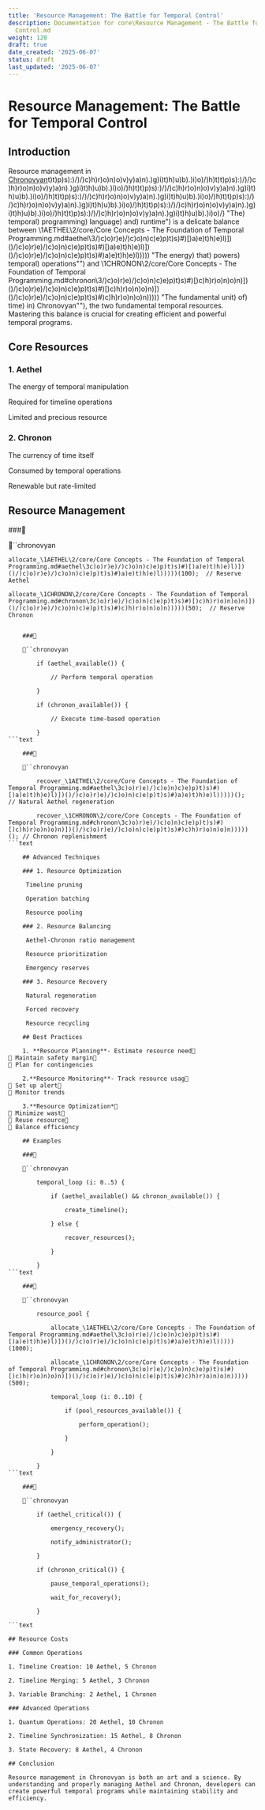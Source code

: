 ```yaml
---
title: 'Resource Management: The Battle for Temporal Control'
description: Documentation for core\Resource Management - The Battle for Temporal
  Control.md
weight: 120
draft: true
date_created: '2025-06-07'
status: draft
last_updated: '2025-06-07'
---
```


# Resource Management: The Battle for Temporal Control

## Introduction

Resource management in [Chronovyan](https://chronovyan.github.io/h)t)t)p)s):)/)/)c)h)r)o)n)o)v)y)a)n).)g)i)t)h)u)b).)i)o)/)h)t)t)p)s):)/)/)c)h)r)o)n)o)v)y)a)n).)g)i)t)h)u)b).)i)o)/)h)t)t)p)s):)/)/)c)h)r)o)n)o)v)y)a)n).)g)i)t)h)u)b).)i)o)/)h)t)t)p)s):)/)/)c)h)r)o)n)o)v)y)a)n).)g)i)t)h)u)b).)i)o)/)h)t)t)p)s):)/)/)c)h)r)o)n)o)v)y)a)n).)g)i)t)h)u)b).)i)o)/)h)t)t)p)s):)/)/)c)h)r)o)n)o)v)y)a)n).)g)i)t)h)u)b).)i)o)/)h)t)t)p)s):)/)/)c)h)r)o)n)o)v)y)a)n).)g)i)t)h)u)b).)i)o)/) "The) temporal) programming) language) and) runtime") is a delicate balance between \1AETHEL\2/core/Core Concepts - The Foundation of Temporal Programming.md#aethel\3/)c)o)r)e)/)c)o)n)c)e)p)t)s)#)[)a)e)t)h)e)l)])()/)c)o)r)e)/)c)o)n)c)e)p)t)s)#)[)a)e)t)h)e)l)])()/)c)o)r)e)/)c)o)n)c)e)p)t)s)#)a)e)t)h)e)l))))) "The energy) that) powers) temporal) operations"") and \1CHRONON\2/core/Core Concepts - The Foundation of Temporal Programming.md#chronon\3/)c)o)r)e)/)c)o)n)c)e)p)t)s)#)[)c)h)r)o)n)o)n)])()/)c)o)r)e)/)c)o)n)c)e)p)t)s)#)[)c)h)r)o)n)o)n)])()/)c)o)r)e)/)c)o)n)c)e)p)t)s)#)c)h)r)o)n)o)n))))) "The fundamental unit) of) time) in) Chronovyan""), the two fundamental temporal resources. Mastering this balance is crucial for creating efficient and powerful temporal programs.

## Core Resources

### 1. Aethel

 The energy of temporal manipulation

 Required for timeline operations

 Limited and precious resource

### 2. Chronon

 The currency of time itself

 Consumed by temporal operations

 Renewable but rate-limited

## Resource Management

###

``chronovyan

    allocate_\1AETHEL\2/core/Core Concepts - The Foundation of Temporal Programming.md#aethel\3c)o)r)e)/)c)o)n)c)e)p)t)s)#)[)a)e)t)h)e)l)])()/)c)o)r)e)/)c)o)n)c)e)p)t)s)#)a)e)t)h)e)l)))))(100);  // Reserve Aethel

    allocate_\1CHRONON\2/core/Core Concepts - The Foundation of Temporal Programming.md#chronon\3c)o)r)e)/)c)o)n)c)e)p)t)s)#)[)c)h)r)o)n)o)n)])()/)c)o)r)e)/)c)o)n)c)e)p)t)s)#)c)h)r)o)n)o)n)))))(50);  // Reserve Chronon
```text

    ###

    ``chronovyan

        if (aethel_available()) {

            // Perform temporal operation

        }

        if (chronon_available()) {

            // Execute time-based operation

        }
```text

    ###

    ``chronovyan

        recover_\1AETHEL\2/core/Core Concepts - The Foundation of Temporal Programming.md#aethel\3c)o)r)e)/)c)o)n)c)e)p)t)s)#)[)a)e)t)h)e)l)])()/)c)o)r)e)/)c)o)n)c)e)p)t)s)#)a)e)t)h)e)l)))))();  // Natural Aethel regeneration

        recover_\1CHRONON\2/core/Core Concepts - The Foundation of Temporal Programming.md#chronon\3c)o)r)e)/)c)o)n)c)e)p)t)s)#)[)c)h)r)o)n)o)n)])()/)c)o)r)e)/)c)o)n)c)e)p)t)s)#)c)h)r)o)n)o)n)))))(); // Chronon replenishment
```text

    ## Advanced Techniques

    ### 1. Resource Optimization

     Timeline pruning

     Operation batching

     Resource pooling

    ### 2. Resource Balancing

     Aethel-Chronon ratio management

     Resource prioritization

     Emergency reserves

    ### 3. Resource Recovery

     Natural regeneration

     Forced recovery

     Resource recycling

    ## Best Practices

    1. **Resource Planning**- Estimate resource need
 Maintain safety margin
 Plan for contingencies

    2.**Resource Monitoring**- Track resource usag
 Set up alert
 Monitor trends

    3.**Resource Optimization*
 Minimize wast
 Reuse resource
 Balance efficiency

    ## Examples

    ###

    ``chronovyan

        temporal_loop (i: 0..5) {

            if (aethel_available() && chronon_available()) {

                create_timeline();

            } else {

                recover_resources();

            }

        }
```text

    ###

    ``chronovyan

        resource_pool {

            allocate_\1AETHEL\2/core/Core Concepts - The Foundation of Temporal Programming.md#aethel\3c)o)r)e)/)c)o)n)c)e)p)t)s)#)[)a)e)t)h)e)l)])()/)c)o)r)e)/)c)o)n)c)e)p)t)s)#)a)e)t)h)e)l)))))(1000);

            allocate_\1CHRONON\2/core/Core Concepts - The Foundation of Temporal Programming.md#chronon\3c)o)r)e)/)c)o)n)c)e)p)t)s)#)[)c)h)r)o)n)o)n)])()/)c)o)r)e)/)c)o)n)c)e)p)t)s)#)c)h)r)o)n)o)n)))))(500);

            temporal_loop (i: 0..10) {

                if (pool_resources_available()) {

                    perform_operation();

                }

            }

        }
```text

    ###

    ``chronovyan

        if (aethel_critical()) {

            emergency_recovery();

            notify_administrator();

        }

        if (chronon_critical()) {

            pause_temporal_operations();

            wait_for_recovery();

        }

```text

## Resource Costs

### Common Operations

1. Timeline Creation: 10 Aethel, 5 Chronon

2. Timeline Merging: 5 Aethel, 3 Chronon

3. Variable Branching: 2 Aethel, 1 Chronon

### Advanced Operations

1. Quantum Operations: 20 Aethel, 10 Chronon

2. Timeline Synchronization: 15 Aethel, 8 Chronon

3. State Recovery: 8 Aethel, 4 Chronon

## Conclusion

Resource management in Chronovyan is both an art and a science. By understanding and properly managing Aethel and Chronon, developers can create powerful temporal programs while maintaining stability and efficiency.